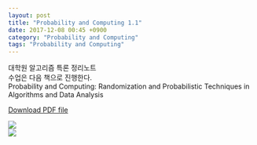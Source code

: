 ```yaml
---
layout: post
title: "Probability and Computing 1.1"
date: 2017-12-08 00:45 +0900
category: "Probability and Computing"
tags: "Probability and Computing"
---
```


대학원 알고리즘 특론 정리노트<br />
수업은 다음 책으로 진행한다.<br />
Probability and Computing: Randomization and Probabilistic Techniques in Algorithms and Data Analysis<br />

<a href="{{ site.url }}/assets/Probability_and_Computing_1.1.pdf" class="center-image" >Download PDF file</a>

<img src="{{ site.url }}/assets/Probability_and_Computing_1.1-1.jpg" class="center-image" /> <br />
<img src="{{ site.url }}/assets/Probability_and_Computing_1.1-1.jpg" class="center-image" />

